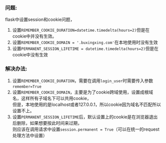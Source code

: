 ### 问题:
flask中设置session和cookie问题，  
1. 设置```REMEMBER_COOKIE_DURATION=datetime.timedelta(hours=2)```但是在cookie中并没有生效。  
2. 设置```REMEMBER_COOKIE_DOMAIN = '.buxingxing.com'```在本地使用时没有生效  
3. 设置```PERMANENT_SESSION_LIFETIME = datetime.timedelta(hours=2)```但是在cookie中没有生效
### 解决办法:
1. 设置```REMEMBER_COOKIE_DURATION```，需要在调用```login_user```时需要传入参数```remember=True```
2. 设置```REMEMBER_COOKIE_DOMAIN```，主要是为了cookie跨域使用，设置成根域名，这样所有子域名下可以共用cookie，  
但是，本地使用的是localhost或者127.0.0.1，所以cookie因为域名不匹配所以设置不上。
3. 设置```PERMANENT_SESSION_LIFETIME```后，默认设置上的cookie是在浏览器退出后删除，如果想要按此时间来过期，  
则应该在调用请求中设置```session.permanent = True```（可以在统一的request处理方法中设置）